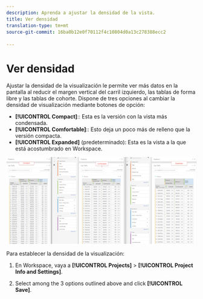 ```yaml
---
description: Aprenda a ajustar la densidad de la vista.
title: Ver densidad
translation-type: tm+mt
source-git-commit: 16ba0b12e0f70112f4c10804d0a13c278388ecc2

---
```



# Ver densidad

Ajustar la densidad de la visualización le permite ver más datos en la pantalla al reducir el margen vertical del carril izquierdo, las tablas de forma libre y las tablas de cohorte.
Dispone de tres opciones al cambiar la densidad de visualización mediante botones de opción:

- **[!UICONTROL Compact]**:: Esta es la versión con la vista más condensada.
- **[!UICONTROL Comfortable]**:: Esto deja un poco más de relleno que la versión compacta.
- **[!UICONTROL Expanded]** (predeterminado): Esta es la vista a la que está acostumbrado en Workspace.

![](assets/view-density.png)

Para establecer la densidad de la visualización:

1. En Workspace, vaya a **[!UICONTROL Projects]** > **[!UICONTROL Project Info and Settings]**.

1. Select among the 3 options outlined above and click **[!UICONTROL Save]**.

